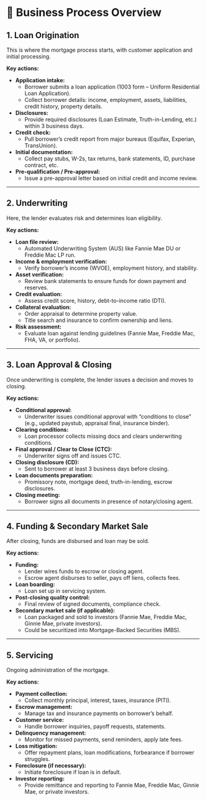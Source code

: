 # 📌 Business Process Overview

## 1. Loan Origination
This is where the mortgage process starts, with customer application and initial processing.

**Key actions:**
- **Application intake:**
    - Borrower submits a loan application (1003 form – Uniform Residential Loan Application).
    - Collect borrower details: income, employment, assets, liabilities, credit history, property details.
- **Disclosures:**
    - Provide required disclosures (Loan Estimate, Truth-in-Lending, etc.) within 3 business days.
- **Credit check:**
    - Pull borrower’s credit report from major bureaus (Equifax, Experian, TransUnion).
- **Initial documentation:**
    - Collect pay stubs, W-2s, tax returns, bank statements, ID, purchase contract, etc.
- **Pre-qualification / Pre-approval:**
    - Issue a pre-approval letter based on initial credit and income review.

---

## 2. Underwriting
Here, the lender evaluates risk and determines loan eligibility.

**Key actions:**
- **Loan file review:**
    - Automated Underwriting System (AUS) like Fannie Mae DU or Freddie Mac LP run.
- **Income & employment verification:**
    - Verify borrower’s income (WVOE), employment history, and stability.
- **Asset verification:**
    - Review bank statements to ensure funds for down payment and reserves.
- **Credit evaluation:**
    - Assess credit score, history, debt-to-income ratio (DTI).
- **Collateral evaluation:**
    - Order appraisal to determine property value.
    - Title search and insurance to confirm ownership and liens.
- **Risk assessment:**
    - Evaluate loan against lending guidelines (Fannie Mae, Freddie Mac, FHA, VA, or portfolio).

---

## 3. Loan Approval & Closing
Once underwriting is complete, the lender issues a decision and moves to closing.

**Key actions:**
- **Conditional approval:**
    - Underwriter issues conditional approval with “conditions to close” (e.g., updated paystub, appraisal final, insurance binder).
- **Clearing conditions:**
    - Loan processor collects missing docs and clears underwriting conditions.
- **Final approval / Clear to Close (CTC):**
    - Underwriter signs off and issues CTC.
- **Closing disclosure (CD):**
    - Sent to borrower at least 3 business days before closing.
- **Loan documents preparation:**
    - Promissory note, mortgage deed, truth-in-lending, escrow disclosures.
- **Closing meeting:**
    - Borrower signs all documents in presence of notary/closing agent.

---

## 4. Funding & Secondary Market Sale
After closing, funds are disbursed and loan may be sold.

**Key actions:**
- **Funding:**
    - Lender wires funds to escrow or closing agent.
    - Escrow agent disburses to seller, pays off liens, collects fees.
- **Loan boarding:**
    - Loan set up in servicing system.
- **Post-closing quality control:**
    - Final review of signed documents, compliance check.
- **Secondary market sale (if applicable):**
    - Loan packaged and sold to investors (Fannie Mae, Freddie Mac, Ginnie Mae, private investors).
    - Could be securitized into Mortgage-Backed Securities (MBS).

---

## 5. Servicing
Ongoing administration of the mortgage.

**Key actions:**
- **Payment collection:**
    - Collect monthly principal, interest, taxes, insurance (PITI).
- **Escrow management:**
    - Manage tax and insurance payments on borrower’s behalf.
- **Customer service:**
    - Handle borrower inquiries, payoff requests, statements.
- **Delinquency management:**
    - Monitor for missed payments, send reminders, apply late fees.
- **Loss mitigation:**
    - Offer repayment plans, loan modifications, forbearance if borrower struggles.
- **Foreclosure (if necessary):**
    - Initiate foreclosure if loan is in default.
- **Investor reporting:**
    - Provide remittance and reporting to Fannie Mae, Freddie Mac, Ginnie Mae, or private investors.